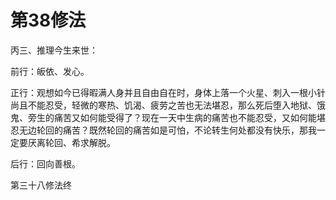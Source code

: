 # 第38修法

丙三、推理今生来世：

前行：皈依、发心。

正行：观想如今已得暇满人身并且自由自在时，身体上落一个火星、刺入一根小针尚且不能忍受，轻微的寒热、饥渴、疲劳之苦也无法堪忍，那么死后堕入地狱、饿鬼、旁生的痛苦又如何能受得了？现在一天中生病的痛苦也不能忍受，又如何能堪忍无边轮回的痛苦？既然轮回的痛苦如是可怕，不论转生何处都没有快乐，那我一定要厌离轮回、希求解脱。

后行：回向善根。

第三十八修法终


